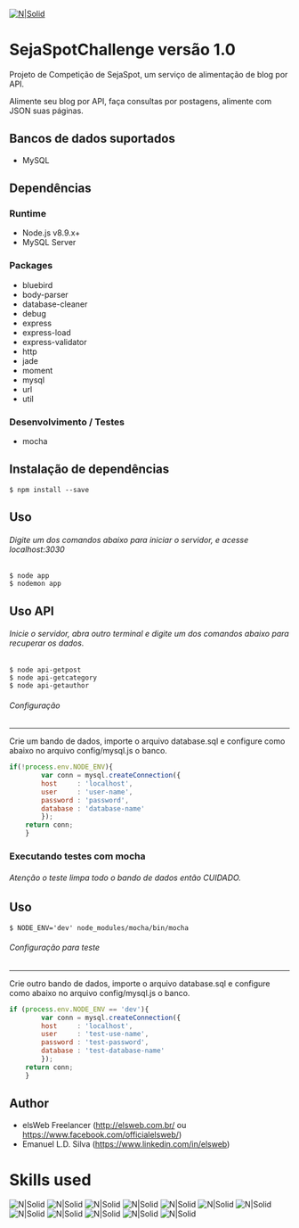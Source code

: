 [![N|Solid](https://drive.google.com/uc?id=1ZXPQV9o8xHnqCj49Yo5eUmfm0HaXbfDt)](http://elsweb.com.br)

SejaSpotChallenge versão 1.0
========================
Projeto de Competição de SejaSpot, um serviço de alimentação de blog por API.

Alimente seu blog por API, faça consultas por postagens, alimente com JSON suas páginas.

Bancos de dados suportados
-------------------
* MySQL

Dependências
------------

### Runtime
* Node.js v8.9.x+
* MySQL Server

### Packages
* bluebird
* body-parser
* database-cleaner
* debug
* express
* express-load
* express-validator
* http
* jade
* moment
* mysql
* url
* util

### Desenvolvimento / Testes
* mocha

Instalação de dependências
-----------
```shell
$ npm install --save
```

Uso
------
###### Digite um dos comandos abaixo para iniciar o servidor, e acesse localhost:3030
```shell
$ node app
$ nodemon app
```

Uso API
------
###### Inicie o servidor, abra outro terminal e digite um dos comandos abaixo para recuperar os dados.
```shell
$ node api-getpost
$ node api-getcategory
$ node api-getauthor
```

###### Configuração
------
Crie um bando de dados, importe o arquivo database.sql e configure como abaixo no arquivo config/mysql.js o banco.

```javascript
if(!process.env.NODE_ENV){
		var conn = mysql.createConnection({
		host     : 'localhost',
		user     : 'user-name',
		password : 'password',
		database : 'database-name'
		});
	return conn;
	}
```

### Executando testes com mocha
###### Atenção o teste limpa todo o bando de dados então CUIDADO.

Uso
------
```shell
$ NODE_ENV='dev' node_modules/mocha/bin/mocha
```

###### Configuração para teste
------
Crie outro bando de dados, importe o arquivo database.sql e configure como abaixo no arquivo config/mysql.js o banco.

```javascript
if (process.env.NODE_ENV == 'dev'){
		var conn = mysql.createConnection({
		host     : 'localhost',
		user     : 'test-use-name',
		password : 'test-password',
		database : 'test-database-name'
		});
	return conn;
	}
```

Author
------
* elsWeb Freelancer (<http://elsweb.com.br/> ou <https://www.facebook.com/officialelsweb/>)
* Emanuel L.D. Silva (https://www.linkedin.com/in/elsweb)

Skills used
========================

![N|Solid](https://drive.google.com/uc?id=16diPsCWSBdPUyz1NFtKZSBOlXntTxUjT)   ![N|Solid](https://drive.google.com/uc?id=1UgOq7QEQ2BEVSpVUeAzExY43nRAI8eWn)   ![N|Solid](https://drive.google.com/uc?id=1oncjdSGvUdUbs0t2W8XdSnVU1tvygpE0)
   ![N|Solid](https://drive.google.com/uc?id=1q-21b8hJYoZ2IYAUGbE_4lwoiiqO7Rw8)   ![N|Solid](https://drive.google.com/uc?id=1XoJD92NPBQ9h0jdZDbWjtij3dT_WLFnH)   ![N|Solid](https://drive.google.com/uc?id=1rjZ6szYNzcu6d5nAVT7CvNx_TgGtvRey)   ![N|Solid](https://drive.google.com/uc?id=1rKr9mc3EEE8-HIV44DAv-7FEb1RUZLwZ)   ![N|Solid](https://drive.google.com/uc?id=1UO-CDMugAnOMb238zgJrOkphB9jn8vR1)   ![N|Solid](https://drive.google.com/uc?id=1eb_OLqKHFUPs6x-Ysv62feXHFyLbPRA1)   ![N|Solid](https://drive.google.com/uc?id=17mICnyngBMzHsD2mWofK1S--4YYondcY)
   ![N|Solid](https://drive.google.com/uc?id=1F6xcgfgNN5LxPtFOQhJG73qsatbJqZlL)   ![N|Solid](https://drive.google.com/uc?id=1ldC35vLAOBM1YxuK8BLqYOeeZLp62T9y)